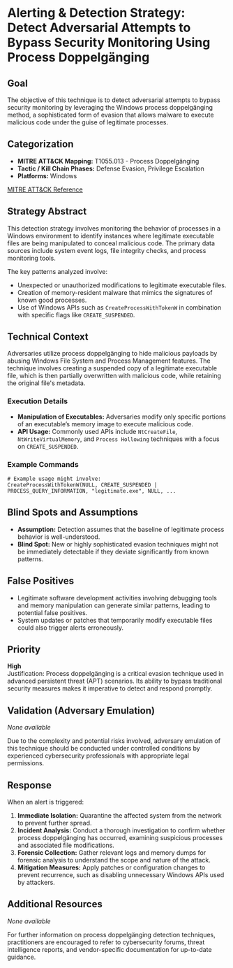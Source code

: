 # Alerting & Detection Strategy: Detect Adversarial Attempts to Bypass Security Monitoring Using Process Doppelgänging

## Goal
The objective of this technique is to detect adversarial attempts to bypass security monitoring by leveraging the Windows process doppelgänging method, a sophisticated form of evasion that allows malware to execute malicious code under the guise of legitimate processes.

## Categorization
- **MITRE ATT&CK Mapping:** T1055.013 - Process Doppelgänging
- **Tactic / Kill Chain Phases:** Defense Evasion, Privilege Escalation
- **Platforms:** Windows

[MITRE ATT&CK Reference](https://attack.mitre.org/techniques/T1055/013)

## Strategy Abstract
This detection strategy involves monitoring the behavior of processes in a Windows environment to identify instances where legitimate executable files are being manipulated to conceal malicious code. The primary data sources include system event logs, file integrity checks, and process monitoring tools.

The key patterns analyzed involve:
- Unexpected or unauthorized modifications to legitimate executable files.
- Creation of memory-resident malware that mimics the signatures of known good processes.
- Use of Windows APIs such as `CreateProcessWithTokenW` in combination with specific flags like `CREATE_SUSPENDED`.

## Technical Context
Adversaries utilize process doppelgänging to hide malicious payloads by abusing Windows File System and Process Management features. The technique involves creating a suspended copy of a legitimate executable file, which is then partially overwritten with malicious code, while retaining the original file's metadata.

### Execution Details
- **Manipulation of Executables:** Adversaries modify only specific portions of an executable’s memory image to execute malicious code.
- **API Usage:** Commonly used APIs include `NtCreateFile`, `NtWriteVirtualMemory`, and `Process Hollowing` techniques with a focus on `CREATE_SUSPENDED`.

### Example Commands
```shell
# Example usage might involve:
CreateProcessWithTokenW(NULL, CREATE_SUSPENDED | PROCESS_QUERY_INFORMATION, "legitimate.exe", NULL, ...
```

## Blind Spots and Assumptions
- **Assumption:** Detection assumes that the baseline of legitimate process behavior is well-understood.
- **Blind Spot:** New or highly sophisticated evasion techniques might not be immediately detectable if they deviate significantly from known patterns.

## False Positives
- Legitimate software development activities involving debugging tools and memory manipulation can generate similar patterns, leading to potential false positives. 
- System updates or patches that temporarily modify executable files could also trigger alerts erroneously.

## Priority
**High**  
Justification: Process doppelgänging is a critical evasion technique used in advanced persistent threat (APT) scenarios. Its ability to bypass traditional security measures makes it imperative to detect and respond promptly.

## Validation (Adversary Emulation)
*None available*

Due to the complexity and potential risks involved, adversary emulation of this technique should be conducted under controlled conditions by experienced cybersecurity professionals with appropriate legal permissions.

## Response
When an alert is triggered:
1. **Immediate Isolation:** Quarantine the affected system from the network to prevent further spread.
2. **Incident Analysis:** Conduct a thorough investigation to confirm whether process doppelgänging has occurred, examining suspicious processes and associated file modifications.
3. **Forensic Collection:** Gather relevant logs and memory dumps for forensic analysis to understand the scope and nature of the attack.
4. **Mitigation Measures:** Apply patches or configuration changes to prevent recurrence, such as disabling unnecessary Windows APIs used by attackers.

## Additional Resources
*None available*

For further information on process doppelgänging detection techniques, practitioners are encouraged to refer to cybersecurity forums, threat intelligence reports, and vendor-specific documentation for up-to-date guidance.